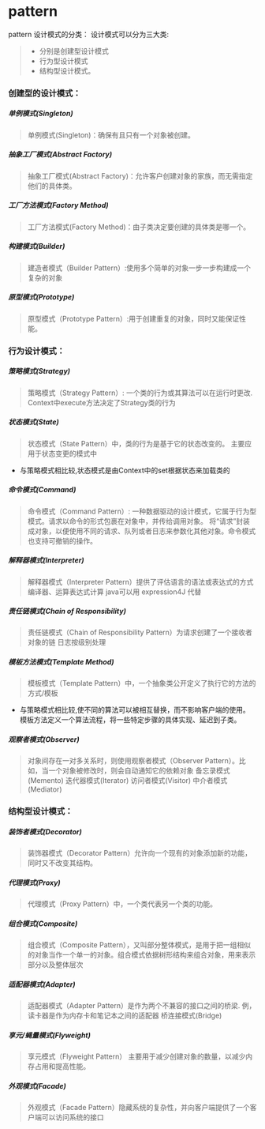 # pattern
pattern
设计模式的分类：
设计模式可以分为三大类:
> + 分别是创建型设计模式
> + 行为型设计模式
> + 结构型设计模式。

### 创建型的设计模式：
##### 单例模式(Singleton)
> 单例模式(Singleton)：确保有且只有一个对象被创建。
##### 抽象工厂模式(Abstract Factory)
> 抽象工厂模式(Abstract Factory)：允许客户创建对象的家族，而无需指定他们的具体类。
##### 工厂方法模式(Factory Method)
> 工厂方法模式(Factory Method)：由子类决定要创建的具体类是哪一个。
##### 构建模式(Builder)
> 建造者模式（Builder Pattern）:使用多个简单的对象一步一步构建成一个复杂的对象
##### 原型模式(Prototype)
> 原型模式（Prototype Pattern）:用于创建重复的对象，同时又能保证性能。

### 行为设计模式：
##### 策略模式(Strategy)
> 策略模式（Strategy Pattern）: 一个类的行为或其算法可以在运行时更改. Context中execute方法决定了Strategy类的行为
##### 状态模式(State)
> 状态模式（State Pattern）中，类的行为是基于它的状态改变的。
> 主要应用于状态变更的模式中
+ 与策略模式相比较,状态模式是由Context中的set根据状态来加载类的
##### 命令模式(Command)
> 命令模式（Command Pattern）: 一种数据驱动的设计模式，它属于行为型模式。请求以命令的形式包裹在对象中，并传给调用对象。
>     将“请求”封装成对象，以便使用不同的请求、队列或者日志来参数化其他对象。命令模式也支持可撤销的操作。
##### 解释器模式(Interpreter)
> 解释器模式（Interpreter Pattern）提供了评估语言的语法或表达式的方式
>     编译器、运算表达式计算 java可以用 expression4J 代替
##### 责任链模式(Chain of Responsibility)
> 责任链模式（Chain of Responsibility Pattern）为请求创建了一个接收者对象的链
>     日志按级别处理
##### 模板方法模式(Template Method)
> 模板模式（Template Pattern）中，一个抽象类公开定义了执行它的方法的方式/模板
+  与策略模式相比较,使不同的算法可以被相互替换，而不影响客户端的使用。 模板方法定义一个算法流程，将一些特定步骤的具体实现、延迟到子类。
##### 观察者模式(Observer)
> 对象间存在一对多关系时，则使用观察者模式（Observer Pattern）。比如，当一个对象被修改时，则会自动通知它的依赖对象
 备忘录模式(Memento)
 迭代器模式(Iterator)
 访问者模式(Visitor)
 中介者模式(Mediator)

### 结构型设计模式：
##### 装饰者模式(Decorator)
> 装饰器模式（Decorator Pattern）允许向一个现有的对象添加新的功能，同时又不改变其结构。
##### 代理模式(Proxy)
> 代理模式（Proxy Pattern）中，一个类代表另一个类的功能。
##### 组合模式(Composite)
> 组合模式（Composite Pattern），又叫部分整体模式，是用于把一组相似的对象当作一个单一的对象。组合模式依据树形结构来组合对象，用来表示部分以及整体层次
##### 适配器模式(Adapter)
> 适配器模式（Adapter Pattern）是作为两个不兼容的接口之间的桥梁. 例，读卡器是作为内存卡和笔记本之间的适配器
 桥连接模式(Bridge)
##### 享元/蝇量模式(Flyweight)
> 享元模式（Flyweight Pattern） 主要用于减少创建对象的数量，以减少内存占用和提高性能。 
##### 外观模式(Facade)
> 外观模式（Facade Pattern）隐藏系统的复杂性，并向客户端提供了一个客户端可以访问系统的接口
